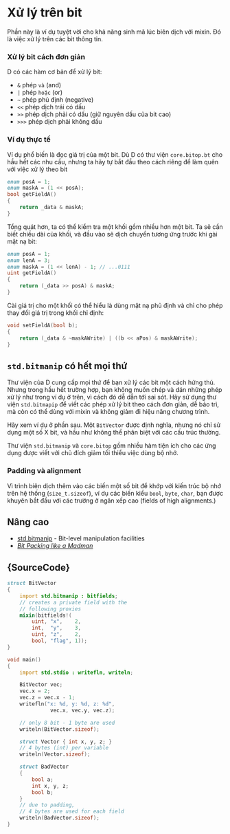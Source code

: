 # Xử lý trên bit

Phần này là ví dụ tuyệt vời cho khả năng sinh mã lúc biên dịch với mixin.
Đó là việc xử lý trên các bit thông tin.

### Xử lý bit cách đơn giản

D có các hàm cơ bản để xử lý bit:

- `&` phép `và` (and)
- `|` phép `hoặc` (or)
- `~` phép phủ định (negative)
- `<<`  phép dịch trái có dấu
- `>>`  phép dịch phải có dấu (giữ nguyên dấu của bit cao)
- `>>>` phép dịch phải không dấu

###  Ví dụ thực tế

Ví dụ phổ biến là đọc giá trị của một bit. Dù D có thư viện `core.bitop.bt`
cho hầu hết các nhu cầu, nhưng ta hãy tự bắt đầu theo cách riêng để làm
quên với việc xử lý theo bit

```d
enum posA = 1;
enum maskA = (1 << posA);
bool getFieldA()
{
    return _data & maskA;
}
```

Tổng quát hơn, ta có thể kiểm tra một khối gồm nhiều hơn một bit.
Ta sẽ cần biết chiều dài của khối, và đầu vào sẽ dịch chuyển tương ứng
trước khi gài mặt nạ bit:

```d
enum posA = 1;
enum lenA = 3;
enum maskA = (1 << lenA) - 1; // ...0111
uint getFieldA()
{
    return (_data >> posA) & maskA;
}
```

Cài giá trị cho một khối có thể hiểu là dùng mặt nạ phủ định và chỉ cho phép
thay đổi giá trị trong khối chỉ định:

```d
void setFieldA(bool b);
{
    return (_data & ~maskAWrite) | ((b << aPos) & maskAWrite);
}
```

## `std.bitmanip` có hết mọi thứ

Thư viện của D cung cấp mọi thứ để bạn xử lý các bit một cách hứng thú.
Nhưng trong hầu hết trường hợp, bạn không muốn chép và dán những phép
xử lý như trong ví dụ ở trên, vì cách đó dễ dẫn tới sai sót.
Hãy sử dụng thư viện `std.bitmapip` để viết các phép xử lý bit theo cách
đơn giản, dễ bảo trì, mà còn có thể dùng với mixin và không giảm đi hiệu năng
chương trình.

Hãy xem ví dụ ở phần sau. Một `BitVector` được định nghĩa, nhưng nó chỉ sử
dụng một số X bit, và hầu như không thể phân biệt với các cấu trúc thường.

Thư viện `std.bitmanip` và `core.bitop` gồm nhiều hàm tiện ích cho các
ứng dụng được viết với chủ đích giảm tối thiểu việc dùng bộ nhớ.

### Padding và alignment

Vì trình biên dịch thêm vào các biến một số bit để khớp với kiến trúc bộ
nhớ trên hệ thống (`size_t.sizeof`), ví dụ các biến kiểu `bool`, `byte`, `char`,
bạn được khuyên bắt đầu với các trường ở ngăn xếp cao (fields of high alignments.)

## Nâng cao

- [std.bitmanip](http://dlang.org/phobos/std_bitmanip.html) - Bit-level manipulation facilities
- [_Bit Packing like a Madman_](http://dconf.org/2016/talks/sechet.html)

## {SourceCode}

```d
struct BitVector
{
    import std.bitmanip : bitfields;
    // creates a private field with the
    // following proxies
    mixin(bitfields!(
        uint, "x",    2,
        int,  "y",    3,
        uint, "z",    2,
        bool, "flag", 1));
}

void main()
{
    import std.stdio : writefln, writeln;

    BitVector vec;
    vec.x = 2;
    vec.z = vec.x - 1;
    writefln("x: %d, y: %d, z: %d",
              vec.x, vec.y, vec.z);

    // only 8 bit - 1 byte are used
    writeln(BitVector.sizeof);

    struct Vector { int x, y, z; }
    // 4 bytes (int) per variable
    writeln(Vector.sizeof);

    struct BadVector
    {
        bool a;
        int x, y, z;
        bool b;
    }
    // due to padding,
    // 4 bytes are used for each field
    writeln(BadVector.sizeof);
}
```
